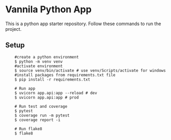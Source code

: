 # Vannila Python App

This is a python app starter repository.
Follow these commands to run the project.

## Setup

```shell
    #create a python environment
    $ python -m venv venv
    #activate environment
    $ source venv/bin/activate # use venv/Scripts/activate for windows
    #install packages from requirements.txt file
    $ pip install -r requirements.txt

    # Run app
    $ uvicorn app.api:app --reload # dev
    $ uvicorn app.api:app # prod

    # Run test and coverage
    $ pytest
    $ coverage run -m pytest
    $ coverage report -i

    # Run flake8
    $ flake8

```
